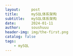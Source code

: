 ```yaml
---
layout:     post
title:      mySQL体系架构
subtitle:   mySQL体系架构
date:       2024-01-11
author:     soushuuu
header-img: img/the-first.png
catalog: false
tags:
    - mySQL
---
```










